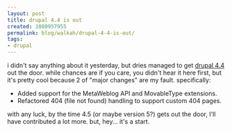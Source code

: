 ```yaml
---
layout: post
title: drupal 4.4 is out
created: 1080957955
permalink: blog/walkah/drupal-4-4-is-out/
tags:
- drupal
---
```

<p>i didn't say anything about it yesterday, but dries managed to get <a href="http://drupal.org/node/view/6853">drupal 4.4</a> out the door. while chances are if you care, you didn't hear it here first, but it's pretty cool because 2 of "major changes" are my fault. specifically:
<ul>
<li>Added support for the MetaWeblog API and MovableType extensions.</li>
<li>Refactored 404 (file not found) handling to support custom 404 pages.</li>
</ul>
with any luck, by the time 4.5 (or maybe version 5?) gets out the door, I'll have contributed a lot more. but, hey... it's a start.</p>
